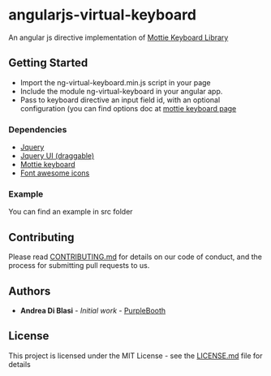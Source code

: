 # angularjs-virtual-keyboard
An angular js directive implementation of <a href="https://github.com/Mottie/Keyboard">Mottie Keyboard Library</a> 

## Getting Started
<ul>
  <li>Import the ng-virtual-keyboard.min.js script in your page</li>
  <li>Include the module ng-virtual-keyboard in your angular app.</li>
  <li>Pass to keyboard directive an input field id, with an optional configuration (you can find options doc at <a href="https://github.com/Mottie/Keyboard">mottie keyboard page</a></li>
</ul>

### Dependencies
<ul>
  <li><a href = 'https://jquery.com/'>Jquery</a></li>
  <li><a href = 'https://jqueryui.com/draggable/'>Jquery UI (draggable)</a></li>
  <li><a href = 'https://github.com/Mottie/Keyboard'>Mottie keyboard</a></li>
    <li><a href = 'https://fontawesome.com'>Font awesome icons</a></li>

</ul>


### Example

You can find an example in src folder

## Contributing

Please read [CONTRIBUTING.md](https://gist.github.com/PurpleBooth/b24679402957c63ec426) for details on our code of conduct, and the process for submitting pull requests to us.


## Authors

* **Andrea Di Blasi** - *Initial work* - [PurpleBooth](https://github.com/PurpleBooth)


## License

This project is licensed under the MIT License - see the [LICENSE.md](LICENSE.md) file for details

